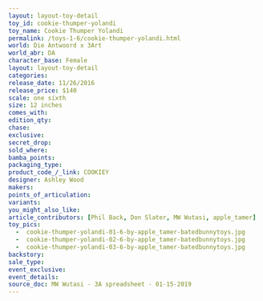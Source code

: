 ```yaml
---
layout: layout-toy-detail 
toy_id: cookie-thumper-yolandi
toy_name: Cookie Thumper Yolandi
permalink: /toys-1-6/cookie-thumper-yolandi.html
world: Die Antwoord x 3Art
world_abr: DA
character_base: Female
layout: layout-toy-detail
categories: 
release_date: 11/26/2016
release_price: $140 
scale: one sixth
size: 12 inches
comes_with: 
edition_qty: 
chase: 
exclusive: 
secret_drop: 
sold_where: 
bamba_points: 
packaging_type: 
product_code_/_link: COOKIEY
designer: Ashley Wood
makers: 
points_of_articulation: 
variants: 
you_might_also_like: 
article_contributors: [Phil Back, Don Slater, MW Wutasi, apple_tamer]
toy_pics: 
  -  cookie-thumper-yolandi-01-6-by-apple_tamer-batedbunnytoys.jpg
  -  cookie-thumper-yolandi-02-6-by-apple_tamer-batedbunnytoys.jpg
  -  cookie-thumper-yolandi-03-6-by-apple_tamer-batedbunnytoys.jpg
backstory: 
sale_type: 
event_exclusive: 
event_details: 
source_doc: MW Wutasi - 3A spreadsheet - 01-15-2019
---
```


